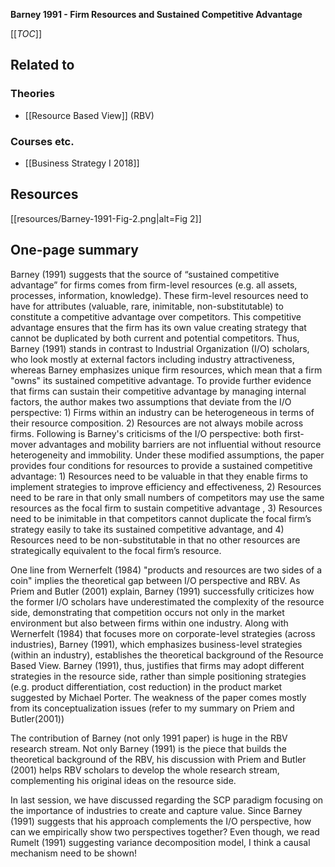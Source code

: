 **Barney 1991 - Firm Resources and Sustained Competitive Advantage**

[[_TOC_]]

## Related to

### Theories
* [[Resource Based View]] (RBV)

### Courses etc.
* [[Business Strategy I 2018]]

## Resources

[[resources/Barney-1991-Fig-2.png|alt=Fig 2]]

## One-page summary
Barney (1991) suggests that the source of “sustained competitive advantage” for firms comes from firm-level resources (e.g. all assets, processes, information, knowledge). These firm-level resources need to have for attributes (valuable, rare, inimitable, non-substitutable) to constitute a competitive advantage over competitors. This competitive advantage ensures that the firm has its own value creating strategy that cannot be duplicated by both current and potential competitors. Thus, Barney (1991) stands in contrast to Industrial Organization (I/O) scholars, who look mostly at external factors including industry attractiveness, whereas Barney emphasizes unique firm resources, which mean that a firm "owns" its sustained competitive advantage. To provide further evidence that firms can sustain their competitive advantage by managing internal factors, the author makes two assumptions that deviate from the I/O perspective: 1) Firms within an industry can be heterogeneous in terms of their resource composition. 2) Resources are not always mobile across firms. Following is Barney's criticisms of the I/O perspective: both first-mover advantages and mobility barriers are not influential without resource heterogeneity and immobility. Under these modified assumptions, the paper provides four conditions for resources to provide a sustained competitive advantage: 1) Resources need to be valuable in that they enable firms to implement strategies to improve efficiency and effectiveness, 2) Resources need to be rare in that only small numbers of competitors may use the same resources as the focal firm to sustain competitive advantage , 3) Resources need to be inimitable in that competitors cannot duplicate the focal firm’s strategy easily to take its sustained competitive advantage, and 4) Resources need to be non-substitutable in that no other resources are strategically equivalent to the focal firm’s resource.  

One line from Wernerfelt (1984) "products and resources are two sides of a coin" implies the theoretical gap between I/O perspective and RBV. As Priem and Butler (2001) explain, Barney (1991) successfully criticizes how the former I/O scholars have underestimated the complexity of the resource side, demonstrating that competition occurs not only in the market environment but also between firms within one industry. Along with Wernerfelt (1984) that focuses more on corporate-level strategies (across industries), Barney (1991), which emphasizes business-level strategies (within an industry), establishes the theoretical background of the Resource Based View. Barney (1991), thus, justifies that firms may adopt different strategies in the resource side, rather than simple positioning strategies (e.g. product differentiation, cost reduction) in the product market suggested by Michael Porter. The weakness of the paper comes mostly from its conceptualization issues (refer to my summary on Priem and Butler(2001)) 

The contribution of Barney (not only 1991 paper) is huge in the RBV research stream. Not only Barney (1991) is the piece that builds the theoretical background of the RBV, his discussion with Priem and Butler (2001) helps RBV scholars to develop the whole research stream, complementing his original ideas on the resource side.  

In last session, we have discussed regarding the SCP paradigm focusing on the importance of industries to create and capture value. Since Barney (1991) suggests that his approach complements the I/O perspective, how can we empirically show two perspectives together?  Even though, we read Rumelt (1991) suggesting variance decomposition model, I think a causal mechanism need to be shown!  